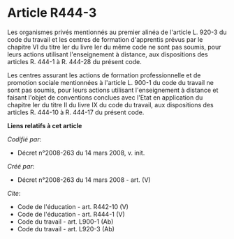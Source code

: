 # Article R444-3

Les organismes privés mentionnés au premier alinéa de l'article L. 920-3 du code du travail et les centres de formation
d'apprentis prévus par le chapitre VI du titre Ier du livre Ier du même code ne sont pas soumis, pour leurs actions utilisant
l'enseignement à distance, aux dispositions des articles R. 444-1 à R. 444-28 du présent code. 

Les centres assurant les actions de formation professionnelle et de promotion sociale mentionnées à l'article L. 900-1 du
code du travail ne sont pas soumis, pour leurs actions utilisant l'enseignement à distance et faisant l'objet de conventions
conclues avec l'Etat en application du chapitre Ier du titre II du livre IX du code du travail, aux dispositions des articles
R. 444-10 à R. 444-17 du présent code.

**Liens relatifs à cet article**

_Codifié par_:

  - Décret n°2008-263 du 14 mars 2008, v. init.

_Créé par_:

  - Décret n°2008-263 du 14 mars 2008 - art. (V)

_Cite_:

  - Code de l'éducation - art. R442-10 (V)
  - Code de l'éducation - art. R444-1 (V)
  - Code du travail - art. L900-1 (Ab)
  - Code du travail - art. L920-3 (Ab)
